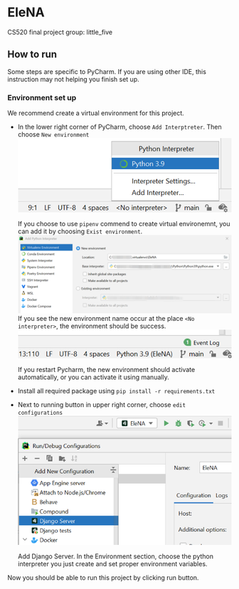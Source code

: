 # EleNA
CS520 final project group: little_five

## How to run

Some steps are specific to PyCharm. If you are using other IDE, this instruction may not helping you finish set up.

### Environment set up

We recommend create a virtual environment for this project.

- In the lower right corner of PyCharm, choose `Add Interptreter`. Then choose `New environment`
![img.png](images/add_interpreter.png)

    If you choose to use `pipenv` commend to create virtual environemnt, you can add it by choosing `Exist environment`.
![img_1.png](images/create_env.png)
If you see the new environment name occur at the place `<No interpreter>`, the environment should be success.
![img.png](images/interpreter_success.png)

    If you restart Pycharm, the new environment should activate automatically, or you can activate it using manually.


- Install all required package using `pip install -r requirements.txt`
- Next to running button in upper right corner, choose `edit configurations`
![img.png](images/edit_config.png)

    Add Django Server. In the Environment section, choose the python interpreter you just create and set proper environment variables.

Now you should be able to run this project by clicking run button.